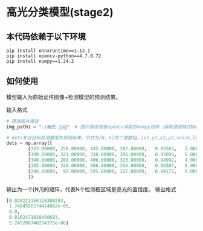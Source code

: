 # 高光分类模型(stage2)
## 本代码依赖于以下环境
```shell
pip install onnxruntime==1.12.1
pip install opencv-python==4.7.0.72
pip install numpy==1.24.2
```

## 如何使用
模型输入为原始证件图像+检测模型的预测结果。

输入格式
```python
# 原始图片路径
img_path1 = "./高光.jpg"  # 图片路径或者opencv读取的numpy矩阵（读取通道格式BGR）

# dets来自目标检测模型的预测结果，形式为[N，6]的二维数组。[x1,y1,x2,y2,score,label]
dets = np.array([
        [323.00000, 250.00000, 445.00000, 287.00000,   0.95583,   2.00000],
        [198.00000, 321.00000, 318.00000, 356.00000,   0.95095,   6.00000],
        [340.00000, 288.00000, 406.00000, 323.00000,   0.94992,   4.00000],
        [345.00000, 320.00000, 466.00000, 356.00000,   0.94587,   8.00000],
        [296.00000,  92.00000, 505.00000, 127.00000,   0.94175,   0.00000]
        ])
```

输出为一个[N,1]的矩阵，代表N个检测框区域是高光的置信度。
输出格式
```python
[0.026221156120300293,
 1.7404556274414062e-05,
 0.0,
 0.8102471828460693,
 5.245208740234375e-06]
```

